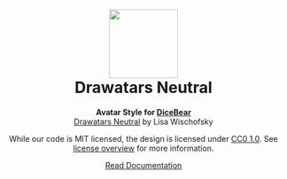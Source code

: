 <h1 align="center"><img src="./tests/svg/0.svg" width="124" /> <br />Drawatars Neutral</h1>
<p align="center">
  <strong>Avatar Style for <a href="https://dicebear.com/">DiceBear</a></strong><br />
    <a href="https://www.instagram.com/lischi_art/">Drawatars Neutral</a>
    by Lisa Wischofsky
</p>

<p align="center">
  While our code is MIT licensed, the design is licensed under
    <a href="https://creativecommons.org/licenses/zero/1.0/">CC0 1.0</a>.
  See <a href="https://dicebear.com/licenses">license overview</a> for more information.
</p>

<p align="center">
  <a href="https://dicebear.com/styles/drawatars-neutral">
    Read Documentation
  </a>
</p>
